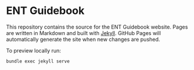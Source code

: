 # ENT Guidebook

This repository contains the source for the ENT Guidebook website. Pages are written in Markdown and built with [Jekyll](https://jekyllrb.com/). GitHub Pages will automatically generate the site when new changes are pushed.

To preview locally run:

```bash
bundle exec jekyll serve
```


